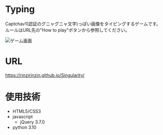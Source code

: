 # Typing
Captchav1(認証のグニャグニャ文字)っぽい画像をタイピングするゲームです。<br>
ルールはURL先の"How to play"ボタンから参照してください。

![ゲーム画面](https://github.com/rinzirinzin/Singularity/assets/64640790/d319634d-7d93-410a-8898-d6c0f302ee79)

# URL
https://rinzirinzin.github.io/Singularity/

# 使用技術
- HTML5/CSS3
- javascript 
  - jQuery 3.7.0
- python 3.10

